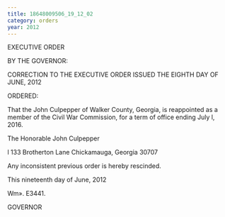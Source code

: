 ```yaml
---
title: 18648009506_19_12_02
category: orders
year: 2012
---
```

 

EXECUTIVE ORDER

BY THE GOVERNOR:

CORRECTION TO THE EXECUTIVE ORDER ISSUED THE EIGHTH DAY OF JUNE, 2012

ORDERED:

That the John Culpepper of Walker County, Georgia, is reappointed
as a member of the Civil War Commission, for a term of office
ending July l, 2016.

The Honorable John Culpepper

l 133 Brotherton Lane
Chickamauga, Georgia 30707

Any inconsistent previous order is hereby rescinded.

This nineteenth day of June, 2012

Wm». E3441.

GOVERNOR

